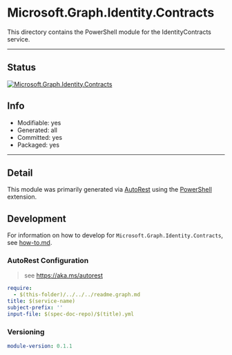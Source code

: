 <!-- region Generated -->
# Microsoft.Graph.Identity.Contracts
This directory contains the PowerShell module for the IdentityContracts service.

---
## Status
[![Microsoft.Graph.Identity.Contracts](https://img.shields.io/powershellgallery/v/Microsoft.Graph.Identity.Contracts.svg?style=flat-square&label=Microsoft.Graph.Identity.Contracts "Microsoft.Graph.Identity.Contracts")](https://www.powershellgallery.com/packages/Microsoft.Graph.Identity.Contracts/)

## Info
- Modifiable: yes
- Generated: all
- Committed: yes
- Packaged: yes

---
## Detail
This module was primarily generated via [AutoRest](https://github.com/Azure/autorest) using the [PowerShell](https://github.com/Azure/autorest.powershell) extension.

## Development
For information on how to develop for `Microsoft.Graph.Identity.Contracts`, see [how-to.md](how-to.md).
<!-- endregion -->

### AutoRest Configuration

> see https://aka.ms/autorest

``` yaml
require:
  - $(this-folder)/../../../readme.graph.md
title: $(service-name)
subject-prefix: ''
input-file: $(spec-doc-repo)/$(title).yml
```
### Versioning

``` yaml
module-version: 0.1.1
```

